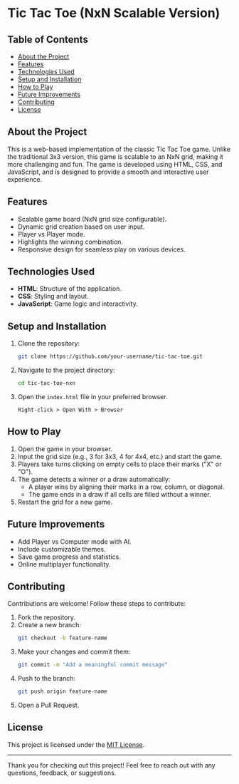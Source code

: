 # Tic Tac Toe (NxN Scalable Version)

## Table of Contents
- [About the Project](#about-the-project)
- [Features](#features)
- [Technologies Used](#technologies-used)
- [Setup and Installation](#setup-and-installation)
- [How to Play](#how-to-play)
- [Future Improvements](#future-improvements)
- [Contributing](#contributing)
- [License](#license)

## About the Project
This is a web-based implementation of the classic Tic Tac Toe game. Unlike the traditional 3x3 version, this game is scalable to an NxN grid, making it more challenging and fun. The game is developed using HTML, CSS, and JavaScript, and is designed to provide a smooth and interactive user experience.

## Features
- Scalable game board (NxN grid size configurable).
- Dynamic grid creation based on user input.
- Player vs Player mode.
- Highlights the winning combination.
- Responsive design for seamless play on various devices.

## Technologies Used
- **HTML**: Structure of the application.
- **CSS**: Styling and layout.
- **JavaScript**: Game logic and interactivity.

## Setup and Installation
1. Clone the repository:
    ```bash
    git clone https://github.com/your-username/tic-tac-toe.git
    ```
2. Navigate to the project directory:
    ```bash
    cd tic-tac-toe-nxn
    ```
3. Open the `index.html` file in your preferred browser.
    ```
    Right-click > Open With > Browser
    ```

## How to Play
1. Open the game in your browser.
2. Input the grid size (e.g., 3 for 3x3, 4 for 4x4, etc.) and start the game.
3. Players take turns clicking on empty cells to place their marks ("X" or "O").
4. The game detects a winner or a draw automatically:
    - A player wins by aligning their marks in a row, column, or diagonal.
    - The game ends in a draw if all cells are filled without a winner.
5. Restart the grid for a new game.

## Future Improvements
- Add Player vs Computer mode with AI.
- Include customizable themes.
- Save game progress and statistics.
- Online multiplayer functionality.

## Contributing
Contributions are welcome! Follow these steps to contribute:
1. Fork the repository.
2. Create a new branch:
    ```bash
    git checkout -b feature-name
    ```
3. Make your changes and commit them:
    ```bash
    git commit -m "Add a meaningful commit message"
    ```
4. Push to the branch:
    ```bash
    git push origin feature-name
    ```
5. Open a Pull Request.

## License
This project is licensed under the [MIT License](LICENSE).

---

Thank you for checking out this project! Feel free to reach out with any questions, feedback, or suggestions.

